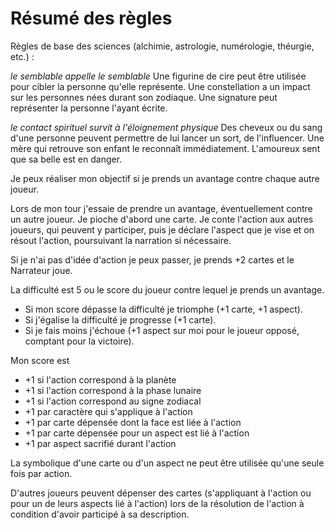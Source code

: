 # Résumé des règles

Règles de base des sciences (alchimie, astrologie, numérologie, théurgie, etc.) :

_le semblable appelle le semblable_
Une figurine de cire peut être utilisée pour cibler la personne qu'elle représente. Une constellation a un impact sur les personnes nées durant son zodiaque. Une signature peut représenter la personne l'ayant écrite.

_le contact spirituel survit à l'éloignement physique_
Des cheveux ou du sang d'une personne peuvent permettre de lui lancer un sort, de l'influencer. Une mère qui retrouve son enfant le reconnaît immédiatement. L'amoureux sent que sa belle est en danger.

Je peux réaliser mon objectif si je prends un avantage contre chaque autre joueur.

Lors de mon tour j'essaie de prendre un avantage, éventuellement contre un autre joueur. Je pioche d'abord une carte. Je conte l'action aux autres joueurs, qui peuvent y participer, puis je déclare l'aspect que je vise et on résout l'action, poursuivant la narration si nécessaire.

Si je n'ai pas d'idée d'action je peux passer, je prends +2 cartes et le Narrateur joue.

La difficulté est 5 ou le score du joueur contre lequel je prends un avantage.

*   Si mon score dépasse la difficulté je triomphe (+1 carte, +1 aspect).
*   Si j'égalise la difficulté je progresse (+1 carte).
*   Si je fais moins j'échoue (+1 aspect sur moi pour le joueur opposé, comptant pour la victoire).

Mon score est

*   +1 si l'action correspond à la planète
*   +1 si l'action correspond à la phase lunaire
*   +1 si l'action correspond au signe zodiacal
*   +1 par caractère qui s'applique à l'action
*   +1 par carte dépensée dont la face est liée à l'action
*   +1 par carte dépensée pour un aspect est lié à l'action
*   +1 par aspect sacrifié durant l'action

La symbolique d'une carte ou d'un aspect ne peut être utilisée qu'une seule fois par action.

D'autres joueurs peuvent dépenser des cartes (s'appliquant à l'action ou pour un de leurs aspects lié à l'action) lors de la résolution de l'action à condition d'avoir participé à sa description.